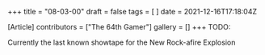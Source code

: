 +++
title = "08-03-00"
draft = false
tags = [ ]
date = 2021-12-16T17:18:04Z

[Article]
contributors = ["The 64th Gamer"]
gallery = []
+++
TODO:

Currently the last known showtape for the New Rock-afire Explosion